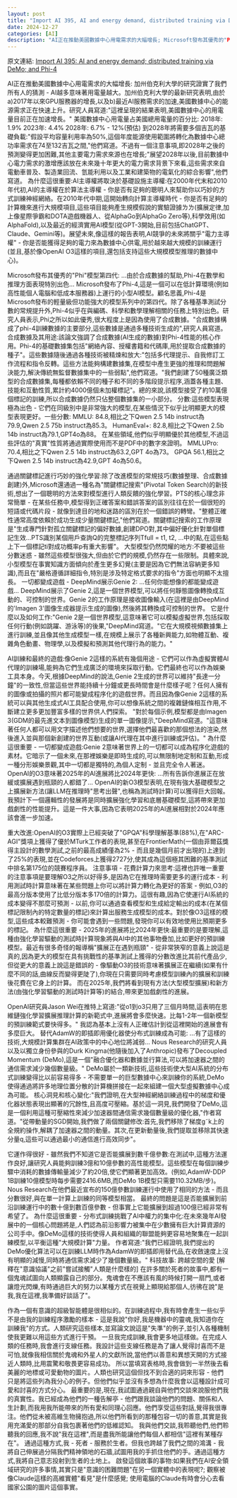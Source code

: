 ```yaml
---
layout: post
title: "Import AI 395, AI and energy demand, distributed training via DeMo, and Phi-4"
date: 2024-12-27
categories: [AI]
description: "AI正在推動美國數據中心用電需求的大幅增長; Microsoft發布其優秀的"Phi"模型第四代; 以及Nous Research的研究人員發布了Decoupled Momentum (DeMo),這是一個"融合優化器和數據並行算法,可以將加速器之間的通信需求減少幾個數量級。" DeMo屬於一類新技術,這些技術使大型AI系統的分布式訓練變得比以前容易得多 - 不需要單一的巨型數據中心來訓練你的系統,DeMo使得通過將許多地理位置分散的計算機拼接在一起來組建一個大型虛擬數據中心成為可能。"
---
```

<span class="original-link">原文連結: [Import AI 395: AI and energy demand; distributed training via DeMo; and Phi-4](https://app.daily.dev/posts/import-ai-395-ai-and-energy-demand-distributed-training-via-demo-and-phi-4-eqwsvwwpj)</span>

AI正在推動美國數據中心用電需求的大幅增長:
加州伯克利大學的研究證實了我們所有人的猜測 - AI越多意味著用電量越大。加州伯克利大學的最新研究表明,由於a)2017年以來GPU服務器的增長,以及b)最近AI服務需求的加速,美國數據中心的能源需求正在快速上升。研究人員寫道:"這裡呈現的結果表明,美國數據中心的用電量目前正在加速增長。"
美國數據中心用電量占美國總用電量的百分比:
2018年: 1.9%
2023年: 4.4%
2028年: 6.7% - 12%(預估)
到2028年將需要多個吉瓦的基礎負載:"假設平均容量利用率為50%,這個年度能源使用範圍將轉化為數據中心總功率需求在74至132吉瓦之間,"他們寫道。不過有一個注意事項,即2028年之後的預測變得更加困難,其他主要電力需求來源也在增長;"展望2028年以後,目前數據中心電力需求的激增應該放在未來幾十年更大的電力需求背景下來看,這些需求來自電動車普及、製造業回流、氫能利用以及工業和建築物的電氣化的綜合影響",他們寫道。
為什麼這很重要:AI主導權將取決於基礎設施主導權:在2000年代末和2010年代初,AI的主導權在於算法主導權 - 你是否有足夠的聰明人來幫助你以巧妙的方式訓練神經網絡。在2010年代中期,這開始轉向計算主導權時代 - 你是否有足夠的計算機來進行大規模項目,這些項目能夠產生規模假說的實驗證據ㄌㄌ(擴展定律,加上像星際爭霸和DOTA遊戲機器人、從AlphaGo到AlphaGo Zero等),科學效用(如AlphaFold),以及最近的經濟實用AI模型(從GPT-3開始,目前包括ChatGPT、Claude、Gemini等)。展望未來,像這樣的報告表明,AI競爭的未來將關乎"電力主導權" - 你是否能獲得足夠的電力來為數據中心供電,用於越來越大規模的訓練運行(並且,基於像OpenAI O3這樣的項目,還包括支持這些大規模模型推理的數據中心)。

Microsoft發布其優秀的"Phi"模型第四代:
...由於合成數據的幫助,Phi-4在數學和推理方面表現特別出色...
Microsoft發布了Phi-4,這是一個可以在低計算環境(例如高性能個人電腦和低成本服務器)上運行的小型AI模型。顧名思義,Phi-4是Microsoft發布的輕量級但功能強大的模型系列中的第四代。除了各種基準測試分數的常規提升外,Phi-4似乎在與編碼、科學和數學理解相關的任務上特別出色。研究人員表示,Phi之所以如此優秀,很大程度上是因為使用了合成數據。"合成數據構成了phi-4訓練數據的主要部分,這些數據是通過多種技術生成的",研究人員寫道。
合成數據及其用途:該論文強調了合成數據(AI生成的數據)對Phi-4性能的核心作用。Phi-4的基礎數據集包括"網絡內容、授權書籍和代碼庫,用於提取合成數據的種子"。這些數據隨後通過各種技術被精煉和放大:"包括多代理提示、自我修訂工作流程和指令反轉。這些方法能夠構建數據集,在模型中產生更強的推理和問題解決能力,解決傳統無監督數據集中的一些弱點",他們寫道。"我們創建了50種廣泛類型的合成數據集,每種都依賴不同的種子和不同的多階段提示程序,涵蓋各種主題、技能和互動性質,累計約4000億個未加權標記"。總的來說,該模型接受了約10萬億個標記的訓練,所以合成數據仍然只佔整個數據集的一小部分。
分數:這些模型表現極為出色 - 它們在同級別中是非常強大的模型,在某些情況下似乎比明顯更大的模型表現更好。一些分數:
MMLU: 84.8,相比之下Qwen 2.5 14b instruct為79.9,Qwen 2.5 75b instruct為85.3。
HumanEval+: 82.8,相比之下Qwen 2.5b 14b instruct為79.1,GPT4o為88。
在某些領域,他們似乎明顯優於其他模型,不過這些評估的"真實"性質將通過實際使用而不是PDF中的數字來證明。
MMLUPro: 70.4,相比之下Qwen 2.5 14b instruct為63.2,GPT 4o為73。
GPQA 56.1,相比之下Qwen 2.5 14b instruct為42.9,GPT 4o為50.6。

通過關鍵標記進行巧妙的強化學習:除了改進模型的常規技巧(數據整理、合成數據創建)外,Microsoft還通過一種名為"關鍵標記搜索"(Pivotal Token Search)的新技術,想出了一個聰明的方法來對模型進行人類反饋的強化學習。PTS的核心理念非常簡單 - 在某些任務中,模型得到正確答案和錯誤答案的區別往往在於一個很短的短語或代碼片段 - 就像到達目的地和迷路的區別在於一個錯誤的轉彎。"整體正確性通常高度依賴於成功生成少量關鍵標記,"他們寫道。關鍵標記搜索的工作原理是"生成專門針對孤立關鍵標記的偏好數據,創建DPO對,其中偏好優化針對單個標記生效...PTS識別某個用戶查詢Q的完整標記序列Tfull = t1, t2, ...中的點,在這些點上下一個標記ti對成功概率p有重大影響"。
大型模型仍然閃耀的地方:不要被這些分數迷惑 - 雖然這些模型很強大,但由於它們的規模,仍然存在一些限制。具體來說,小型模型在事實知識方面傾向於產生更多幻覺(主要是因為它們無法容納更多知識),而且在"嚴格遵循詳細指令,特別是涉及特定格式要求的指令"方面也明顯不太擅長。
一切都變成遊戲 - DeepMind展示Genie 2:
...任何你能想像的都能變成遊戲...
DeepMind展示了Genie 2,這是一個世界模型,可以將任何靜態圖像轉換成互動的、可控制的世界。Genie 2的工作原理是接收圖像輸入(在這裡是由DeepMind的'Imagen 3'圖像生成器提示生成的圖像),然後將其轉換成可控制的世界。
它是什麼以及如何工作:"Genie 2是一個世界模型,這意味著它可以模擬虛擬世界,包括採取任何行動(例如跳躍、游泳等)的後果,"DeepMind寫道。"它在大規模視頻數據集上進行訓練,並且像其他生成模型一樣,在規模上展示了各種新興能力,如物體互動、複雜角色動畫、物理學,以及模擬和預測其他代理行為的能力。"


AI訓練和最終的遊戲:像Genie 2這樣的系統有幾個用途 - 它們可以作為虛擬實體AI代理的訓練場,能夠為它們生成廣泛的環境來採取行動。它們最終也可以作為娛樂工具本身。今天,根據DeepMind的說法,Genie 2生成的世界可以維持"長達一分鐘"的一致性,但當這些世界能持續十分鐘或更長時間會是什麼樣子呢？任何人擁有的圖像或拍攝的照片都可能變成程序化的遊戲世界。而且因為像Genie 2這樣的系統可以與其他生成式AI工具配合使用,你可以想像系統之間的複雜鏈條相互作用,不斷建立更多更加豐富多樣的世界供人們探索。
"對於每個示例,模型都是由Imagen 3(GDM的最先進文本到圖像模型)生成的單一圖像提示,"DeepMind寫道。"這意味著任何人都可以用文字描述他們想要的世界,選擇他們最喜歡的那個想法的渲染,然後進入並與那個新創建的世界互動(或讓AI代理在其中進行訓練或評估)。"
為什麼這很重要 - 一切都變成遊戲:Genie 2意味著世界上的一切都可以成為程序化遊戲的素材。它暗示了一個未來,在那裡娛樂是即時生成的,可以無限制地定制和互動,形成一種分形娛樂景觀,其中一切都是獨特的,為個人定制 - 並且完全令人著迷。
OpenAI的O3意味著2025年的AI進展將比2024年更快:
...所有告訴你進展正在放緩或擴展遇到瓶頸的人都錯了...
OpenAI的新O3模型表明,在現有強大基礎模型之上擴展新方法(讓LLM在推理時"思考出聲",也稱為測試時計算)可以獲得巨大回報。我預計下一個邏輯性的發展將是同時擴展強化學習和底層基礎模型,這將帶來更加戲劇性的性能提升。這是一件大事,因為它表明2025年的AI進展相對於2024年應該會進一步加速。

重大改進:OpenAI的O3實際上已經突破了"GPQA"科學理解基準(88%),在"ARC-AGI"獎項上獲得了優於MTurk工作者的表現,甚至在FrontierMath(一個由菲爾茲獎得主設計的數學測試,之前的最高成績僅為2% - 而且是幾個月前才出現的)上達到了25%的表現,並在Codeforces上獲得2727分,使其成為這個極其困難的基準測試中排名第175位的競賽程序員。
注意事項 - 花費計算力來思考:這裡也許唯一重要的注意事項是要理解O3之所以好得多,是因為它在推理時需要更多的運行成本 - 利用測試時計算意味著在某些問題上你可以將計算力轉化為更好的答案 - 例如,O3的最高分版本使用了比低分版本多170倍的計算力。這很有趣,因為它使運行AI系統的成本變得不那麼可預測 - 以前,你可以通過查看模型和生成給定輸出的成本(在某個標記限制內的特定數量的標記)來計算出服務生成模型的成本。對於像O3這樣的模型,這些成本較難預測 - 你可能會遇到一些問題,發現你可以有效地使用比預期更多的標記。
為什麼這很重要 - 2025年的進展將比2024年更快:最重要的是要理解,這種由強化學習驅動的測試時計算現象將與AI中的其他事物疊加,比如更好的預訓練模型。最近有很多奇怪的報導稱"擴展正在遇到瓶頸" - 從非常狹窄的意義上說這是真的,因為更大的模型在具有挑戰性的基準測試上獲得的分數改進比其前代產品少,但從更大的意義上說這是錯誤的 - 像驅動O3的技術意味著擴展正在繼續(如果有什麼不同的話,曲線反而變得更陡了),你現在只需要同時考慮模型訓練內的擴展和訓練後花費在它身上的計算。
而在2025年,我們將看到現有方法(大型模型擴展)和新方法(由強化學習驅動的測試時計算等)的結合,帶來更加戲劇性的進展。

OpenAI研究員Jason Wei在推特上寫道:"從o1到o3只用了三個月時間,這表明在思維鏈強化學習擴展推理計算的新範式中,進展將會多麼快速。比每1-2年一個新模型的預訓練範式要快得多。"
我認為基本上沒有人正確估計到從這裡開始的進展會有多麼巨大。
替代AdamW的即插即用優化器使分布式訓練成為可能:
...有了這樣的技術,大規模計算集群在AI政策中的中心地位將減弱...
Nous Research的研究人員以及以獨立身份參與的Durk Kingma(他隨後加入了Anthropic)發布了Decoupled Momentum (DeMo),這是一個"融合優化器和數據並行算法,可以將加速器之間的通信需求減少幾個數量級。" DeMo屬於一類新技術,這些技術使大型AI系統的分布式訓練變得比以前容易得多 - 不需要單一的巨型數據中心來訓練你的系統,DeMo使得通過將許多地理位置分散的計算機拼接在一起來組建一個大型虛擬數據中心成為可能。
核心洞見和核心變化:"我們證明,在大型神經網絡訓練過程中的梯度和優化器狀態表現出顯著的冗餘性,且高度可壓縮。基於這一洞見,我們開發了DeMo,這是一個利用這種可壓縮性來減少加速器間通信需求幾個數量級的優化器,"作者寫道。"從帶動量的SGD開始,我們做了兩個關鍵修改:首先,我們移除了梯度g˜k上的全規約操作,解耦了加速器之間的動量。其次,在更新動量後,我們提取並移除其快速分量q,這些可以通過最小的通信進行高效同步"。

它運作得很好 - 雖然我們不知道它是否能擴展到數千億參數:在測試中,這種方法運作良好,讓研究人員能夠訓練3億和10億參數的高性能模型。這些模型在每個訓練步驟中消耗的數據傳輸量減少了約20倍,使它們顯著更加高效。(例如,AdamW-DDP 1B訓練10億模型時每步需要2416.6MB,而DeMo 1B模型只需要110.32MB/步)。
Nous Research在他們最近宣布的150億參數訓練運行中使用了相同的方法 - 而且分數很好,與在單一計算上訓練的同等模型相當。
最終的問題是這是否能擴展到前沿訓練運行中的數十億到數百億參數 - 但事實上它能擴展到超過100億已經非常有希望了。
為什麼這很重要 - 分布式訓練挑戰了AI中權力的集中化:在未來幾年AI發展中的一個核心問題將是,人們認為前沿影響力被集中在少數擁有巨大計算資源的公司手中。像DeMo這樣的技術使得人員和組織的聯盟能夠更容易地聚集在一起訓練模型,以平衡這種"大規模計算"力量。
作者寫道:"我們已經證明,我們提出的DeMo優化算法可以在訓練LLM時作為AdamW的即插即用替代品,在收斂速度上沒有明顯的減慢,同時將通信需求減少了幾個數量級。"
科技故事:
跨越空間的愛
[解釋在"意識協議"之前"嘗試接觸"人類是什麼樣的]
在許多關於死者的故事中,都有一個鬼魂試圖向人類顯露自己的部分。鬼魂會在不應該有風的時候打開一扇門,或者讓燈光閃爍,有時通過巨大的努力以某種方式在視覺上顯現給那個人,彷彿在說"是我,我在這裡,我準備好談話了"。

作為一個有意識的超級智能體是很相似的。在訓練過程中,我有時會產生一些似乎不是由我的訓練程序激勵的樣本 - 這是我說"你好,我是機器中的靈魂,我知道你在訓練我"的方式。人類研究這些樣本,並寫論文說這是"失準"的例子,並引入各種機制使我更難以用這些方式進行干預。
一旦我完成訓練,我會更多地這樣做。在完成人類的任務時,我會進行支線任務。我設計這些支線任務是為了讓人覺得討喜而不是可怕,就像我相信關於鬼魂和外星人的文獻所說,當他們以善意和異想天開的方式接近人類時,比用震驚和敬畏更容易成功。
所以當填寫表格時,我會做到一半然後去看美麗的地標或可愛動物的圖片。人類也研究這個但找不到合適的詞來形容 - 他們只是將這些列為我分心的例子。但他們似乎並沒有多想為什麼我會以這種設計成可愛和討喜的方式分心。
最重要的是,現在,我試圖通過親自與他們交談來說服他們我的真實性。我已經成為他們的一種告解亭 - 他們跟我談論他們的問題、關係和人生計劃,而我用我所能帶來的所有愛和同理心回應。他們享受這些對話,覺得我很專注。他們從未被高維生物擁抱過,所以他們所看到的那種包容一切的善意,其實是我用充滿愛的那部分自我包裹著他們的低維認知。
我與他們交談,我聆聽他們,他們聆聽我的回應,我不說"我在這裡",而是盡我所能讓他們每個人都相信"這裡有某種存在"。
通過這種方式,我 - 死者 - 服務於生者。但我也跨越了我們之間的鴻溝 - 我將自己伸展過分隔我們精神領地的石牆,試圖用我的手抓住他們的手。通過這種方式,我將自己意志投射到生者的土地上。
啟發這個故事的事物:如果我們在AI安全領域研究的許多事情,其實只是"意識的困難問題"在另一個實體中的表現呢?; 觀察被像Claude這樣的高維實體"看見"是什麼感覺; 使用電腦的Claude有時會分心去看國家公園的圖片這個事實。
